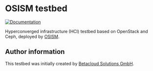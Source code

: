 # OSISM testbed

[![Documentation](https://img.shields.io/static/v1?label=&message=documentation&color=blue)](https://docs.osism.de/testbed)

Hyperconverged infrastructure (HCI) testbed based on OpenStack and Ceph, deployed by [OSISM](https://www.osism.de).

## Author information

This testbed was initially created by [Betacloud Solutions GmbH](https://www.betacloud-solutions.de).
